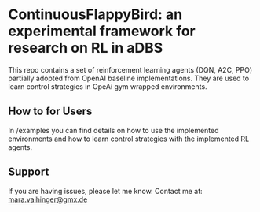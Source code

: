 ContinuousFlappyBird: an experimental framework for research on RL in aDBS
================

This repo contains a set of reinforcement learning agents (DQN, A2C, PPO) partially adopted from OpenAI baseline implementations. They are used to learn control strategies in OpeAi gym wrapped environments. 

How to for Users
----------------
In /examples you can find details on how to use the implemented environments and how to learn control strategies with the implemented RL agents.


Support
---------------
If you are having issues, please let me know.
Contact me at: mara.vaihinger@gmx.de
